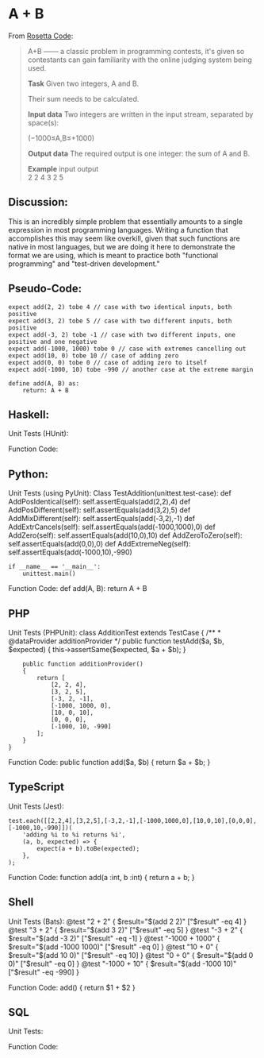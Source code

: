 # A + B

From [Rosetta Code](http://rosettacode.org/wiki/A%2BB):

> A+B   ─── a classic problem in programming contests,   it's given so contestants can gain familiarity with the online judging system being used.
>
> **Task**
> Given two integers,   A and B.
> 
> Their sum needs to be calculated.
>
> **Input data**
> Two integers are written in the input stream, separated by space(s):
>
> (−1000≤A,B≤+1000)
>
> **Output data**
> The required output is one integer:   the sum of A and B.
>
> **Example**
> input  	output  
> 2 2	4
> 3 2	5

## Discussion:
This is an incredibly simple problem that essentially amounts to a single expression in most programming languages. Writing a function that accomplishes this may seem like overkill, given that such functions are native in most languages, but we are doing it here to demonstrate the format we are using, which is meant to practice both "functional programming" and "test-driven development."

## Pseudo-Code:

	expect add(2, 2) tobe 4 // case with two identical inputs, both positive
	expect add(3, 2) tobe 5 // case with two different inputs, both positive
	expect add(-3, 2) tobe -1 // case with two different inputs, one positive and one negative
	expect add(-1000, 1000) tobe 0 // case with extremes cancelling out
	expect add(10, 0) tobe 10 // case of adding zero
	expect add(0, 0) tobe 0 // case of adding zero to itself
	expect add(-1000, 10) tobe -990 // another case at the extreme margin
	
	define add(A, B) as:
		return: A + B

## Haskell:

Unit Tests (HUnit):

Function Code:


## Python:

Unit Tests (using PyUnit):
	Class TestAddition(unittest.test-case):
		def AddPosIdentical(self):
			self.assertEquals(add(2,2),4)
		def AddPosDifferent(self):
			self.assertEquals(add(3,2),5)
		def AddMixDifferent(self):
			self.assertEquals(add(-3,2),-1)
		def AddExtrCancels(self):
			self.assertEquals(add(-1000,1000),0)
		def AddZero(self):
			self.assertEquals(add(10,0),10)
		def AddZeroToZero(self):
			self.assertEquals(add(0,0),0)
		def AddExtremeNeg(self):
			self.assertEquals(add(-1000,10),-990)
	
	if __name__ == '__main__':
		unittest.main()

Function Code:
	def add(A, B):
		return A + B

## PHP

Unit Tests (PHPUnit):
	class AdditionTest extends TestCase
	{
		/**
		* @dataProvider additionProvider
		*/
		public function testAdd($a, $b, $expected) 
		{
			this->assertSame($expected, $a + $b);
		}
		
		public function additionProvider()
		{
			return [
				[2, 2, 4],
				[3, 2, 5],
				[-3, 2, -1],
				[-1000, 1000, 0],
				[10, 0, 10],
				[0, 0, 0],
				[-1000, 10, -990]
			];
		}
	}

Function Code:
	public function add($a, $b)
	{
		return $a + $b;
	}

## TypeScript

Unit Tests (Jest):

	test.each([[2,2,4],[3,2,5],[-3,2,-1],[-1000,1000,0],[10,0,10],[0,0,0],[-1000,10,-990]])(
		'adding %i to %i returns %i',
		(a, b, expected) => {
			expect(a + b).toBe(expected);
		},
	);

Function Code:
	function add(a :int, b :int) {
		return a + b;
	}

## Shell

Unit Tests (Bats):
	@test "2 + 2" {
		$result="$(add 2 2)"
		["$result" -eq 4]
	}
	@test "3 + 2" {
		$result="$(add 3 2)"
		["$result" -eq 5]
	}
	@test "-3 + 2" {
		$result="$(add -3 2)"
		["$result" -eq -1]
	}
	@test "-1000 + 1000" {
		$result="$(add -1000 1000)"
		["$result" -eq 0]
	}
	@test "10 + 0" {
		$result="$(add 10 0)"
		["$result" -eq 10]
	}
	@test "0 + 0" {
		$result="$(add 0 0)"
		["$result" -eq 0]
	}
	@test "-1000 + 10" {
		$result="$(add -1000 10)"
		["$result" -eq -990]
	}

Function Code:
	add() {
		return $1 + $2
	}

## SQL

Unit Tests:


Function Code: